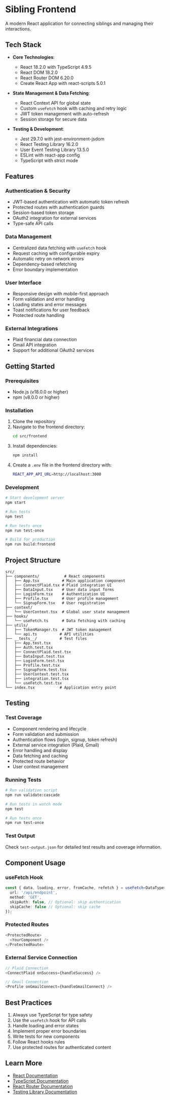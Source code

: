 # Sibling Frontend

A modern React application for connecting siblings and managing their interactions.

## Tech Stack

- **Core Technologies**:
  - React 18.2.0 with TypeScript 4.9.5
  - React DOM 18.2.0
  - React Router DOM 6.20.0
  - Create React App with react-scripts 5.0.1

- **State Management & Data Fetching**:
  - React Context API for global state
  - Custom `useFetch` hook with caching and retry logic
  - JWT token management with auto-refresh
  - Session storage for secure data

- **Testing & Development**:
  - Jest 29.7.0 with jest-environment-jsdom
  - React Testing Library 16.2.0
  - User Event Testing Library 13.5.0
  - ESLint with react-app config
  - TypeScript with strict mode

## Features

### Authentication & Security
- JWT-based authentication with automatic token refresh
- Protected routes with authentication guards
- Session-based token storage
- OAuth2 integration for external services
- Type-safe API calls

### Data Management
- Centralized data fetching with `useFetch` hook
- Request caching with configurable expiry
- Automatic retry on network errors
- Dependency-based refetching
- Error boundary implementation

### User Interface
- Responsive design with mobile-first approach
- Form validation and error handling
- Loading states and error messages
- Toast notifications for user feedback
- Protected route handling

### External Integrations
- Plaid financial data connection
- Gmail API integration
- Support for additional OAuth2 services

## Getting Started

### Prerequisites

- Node.js (v18.0.0 or higher)
- npm (v8.0.0 or higher)

### Installation

1. Clone the repository
2. Navigate to the frontend directory:
   ```bash
   cd src/frontend
   ```
3. Install dependencies:
   ```bash
   npm install
   ```
4. Create a `.env` file in the frontend directory with:
   ```bash
   REACT_APP_API_URL=http://localhost:3000
   ```

### Development

```bash
# Start development server
npm start

# Run tests
npm test

# Run tests once
npm run test-once

# Build for production
npm run build:frontend
```

## Project Structure

```
src/
├── components/           # React components
│   ├── App.tsx          # Main application component
│   ├── ConnectPlaid.tsx # Plaid integration UI
│   ├── DataInput.tsx    # User data input forms
│   ├── LoginForm.tsx    # Authentication UI
│   ├── Profile.tsx      # User profile management
│   └── SignupForm.tsx   # User registration
├── context/
│   └── UserContext.tsx  # Global user state management
├── hooks/
│   └── useFetch.ts      # Data fetching with caching
├── utils/
│   ├── TokenManager.ts  # JWT token management
│   └── api.ts          # API utilities
├── __tests__/          # Test files
│   ├── App.test.tsx
│   ├── Auth.test.tsx
│   ├── ConnectPlaid.test.tsx
│   ├── DataInput.test.tsx
│   ├── LoginForm.test.tsx
│   ├── Profile.test.tsx
│   ├── SignupForm.test.tsx
│   ├── UserContext.test.tsx
│   ├── integration.test.tsx
│   └── useFetch.test.tsx
└── index.tsx           # Application entry point
```

## Testing

### Test Coverage
- Component rendering and lifecycle
- Form validation and submission
- Authentication flows (login, signup, token refresh)
- External service integration (Plaid, Gmail)
- Error handling and display
- Data fetching and caching
- Protected route behavior
- User context management

### Running Tests
```bash
# Run validation script
npm run validate:cascade

# Run tests in watch mode
npm test

# Run tests once
npm run test-once
```

### Test Output
Check `test-output.json` for detailed test results and coverage information.

## Component Usage

### useFetch Hook
```typescript
const { data, loading, error, fromCache, refetch } = useFetch<DataType>({
  url: '/api/endpoint',
  method: 'GET',
  skipAuth: false, // Optional: skip authentication
  skipCache: false // Optional: skip cache
});
```

### Protected Routes
```typescript
<ProtectedRoute>
  <YourComponent />
</ProtectedRoute>
```

### External Service Connection
```typescript
// Plaid Connection
<ConnectPlaid onSuccess={handleSuccess} />

// Gmail Connection
<Profile onGmailConnect={handleGmailConnect} />
```

## Best Practices
1. Always use TypeScript for type safety
2. Use the `useFetch` hook for API calls
3. Handle loading and error states
4. Implement proper error boundaries
5. Write tests for new components
6. Follow React hooks rules
7. Use protected routes for authenticated content

## Learn More
- [React Documentation](https://reactjs.org/)
- [TypeScript Documentation](https://www.typescriptlang.org/)
- [React Router Documentation](https://reactrouter.com/)
- [Testing Library Documentation](https://testing-library.com/)
